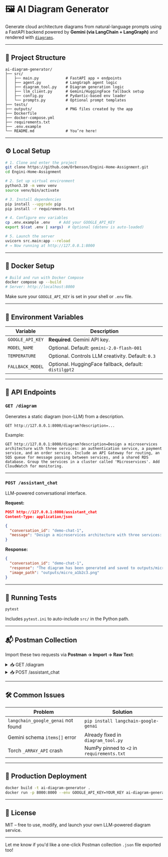 
# 🖼️ AI Diagram Generator

Generate cloud architecture diagrams from natural-language prompts using a FastAPI backend powered by **Gemini (via LangChain + LangGraph)** and rendered with [`diagrams`](https://diagrams.mingrammer.com/).

---

## 📁 Project Structure

```text
ai-diagram-generator/
├── src/
│   ├── main.py            # FastAPI app + endpoints
│   ├── agent.py           # LangGraph agent logic
│   ├── diagram_tool.py    # Diagram generation logic
│   ├── llm_client.py      # Gemini/HuggingFace fallback setup
│   ├── config.py          # Pydantic-based env loader
│   └── prompts.py         # Optional prompt templates
├── tests/
├── outputs/               # PNG files created by the app
├── Dockerfile
├── docker-compose.yml
├── requirements.txt
├── .env.example
└── README.md              # You’re here!
```

---

## ⚙️ Local Setup

```bash
# 1. Clone and enter the project
git clone https://github.com/Orbenson/Engini-Home-Assignment.git
cd Engini-Home-Assignment

# 2. Set up virtual environment
python3.10 -m venv venv
source venv/bin/activate

# 3. Install dependencies
pip install --upgrade pip
pip install -r requirements.txt

# 4. Configure env variables
cp .env.example .env    # Add your GOOGLE_API_KEY
export $(cat .env | xargs)  # Optional (dotenv is auto-loaded)

# 5. Launch the server
uvicorn src.main:app --reload
# → Now running at http://127.0.0.1:8000
```

---

## 🐳 Docker Setup

```bash
# Build and run with Docker Compose
docker compose up --build
# Server: http://localhost:8000
```

Make sure your `GOOGLE_API_KEY` is set in your shell or `.env` file.

---

## 🔐 Environment Variables

| Variable         | Description                                        |
|------------------|----------------------------------------------------|
| `GOOGLE_API_KEY` | **Required**. Gemini API key.                      |
| `MODEL_NAME`     | Optional. Default: `gemini-2.0-flash-001`          |
| `TEMPERATURE`    | Optional. Controls LLM creativity. Default: `0.3`  |
| `FALLBACK_MODEL` | Optional. HuggingFace fallback, default: `distilgpt2` |

---

## 📡 API Endpoints

### `GET /diagram`

Generates a static diagram (non-LLM) from a description.

```http
GET http://127.0.0.1:8000/diagram?description=...
```

Example:

```http
GET http://127.0.0.1:8000/diagram?description=Design a microservices architecture with three services: an authentication service, a payment service, and an order service. Include an API Gateway for routing, an SQS queue for message passing between services, and a shared RDS database. Group the services in a cluster called 'Microservices'. Add CloudWatch for monitoring.
```

---

### `POST /assistant_chat`

LLM-powered conversational interface.

**Request:**

```json
POST http://127.0.0.1:8000/assistant_chat
Content-Type: application/json

{
  "conversation_id": "demo-chat-1",
  "message": "Design a microservices architecture with three services: an authentication service, a payment service, and an order service. Include an API Gateway for routing, an SQS queue for message passing between services, and a shared RDS database. Group the services in a cluster called 'Microservices'. Add CloudWatch for monitoring."
}
```

**Response:**

```json
{
  "conversation_id": "demo-chat-1",
  "response": "The diagram has been generated and saved to outputs/micro_a1b2c3.png",
  "image_path": "outputs/micro_a1b2c3.png"
}
```

---

## 🧪 Running Tests

```bash
pytest
```

Includes `pytest.ini` to auto-include `src/` in the Python path.

---

## 📬 Postman Collection

Import these two requests via **Postman → Import → Raw Text**:

<details>
<summary>📥 GET /diagram</summary>

```json
{
  "info": { "name": "GET /diagram", "schema": "https://schema.getpostman.com/json/collection/v2.1.0/collection.json" },
  "item": [
    {
      "name": "GET /diagram",
      "request": {
        "method": "GET",
        "url": {
          "raw": "http://127.0.0.1:8000/diagram?description=Design%20a%20microservices%20architecture%20with%20three%20services%3A%20authentication%2C%20payment%2C%20order.%20Include%20an%20API%20Gateway%2C%20an%20SQS%20queue%2C%20a%20shared%20RDS%20database%2C%20and%20CloudWatch.",
          "host": ["127", "0", "0", "1"],
          "port": "8000",
          "path": ["diagram"],
          "query": [
            {
              "key": "description",
              "value": "Design a microservices architecture with three services: authentication, payment, order. Include an API Gateway, an SQS queue, a shared RDS database, and CloudWatch."
            }
          ]
        }
      }
    }
  ]
}
```
</details>

<details>
<summary>📥 POST /assistant_chat</summary>

```json
{
  "info": { "name": "POST /assistant_chat", "schema": "https://schema.getpostman.com/json/collection/v2.1.0/collection.json" },
  "item": [
    {
      "name": "POST /assistant_chat",
      "request": {
        "method": "POST",
        "header": [{ "key": "Content-Type", "value": "application/json" }],
        "body": {
          "mode": "raw",
          "raw": "{\n  \"conversation_id\": \"demo-chat-1\",\n  \"message\": \"Design a microservices architecture with three services: authentication, payment, order. Include an API Gateway, an SQS queue, a shared RDS database, and CloudWatch.\"\n}"
        },
        "url": {
          "raw": "http://127.0.0.1:8000/assistant_chat",
          "host": ["127", "0", "0", "1"],
          "port": "8000",
          "path": ["assistant_chat"]
        }
      }
    }
  ]
}
```
</details>

---

## 🛠️ Common Issues

| Problem | Solution |
|--------|----------|
| `langchain_google_genai` not found | `pip install langchain-google-genai` |
| Gemini schema `items[]` error | Already fixed in `diagram_tool.py` |
| Torch `_ARRAY_API` crash | NumPy pinned to `<2` in `requirements.txt` |

---

## 🚀 Production Deployment

```bash
docker build -t ai-diagram-generator .
docker run -p 8000:8000 --env GOOGLE_API_KEY=YOUR_KEY ai-diagram-generator
```

---

## 📜 License

MIT – free to use, modify, and launch your own LLM-powered diagram service.

--- 

Let me know if you'd like a one-click Postman collection `.json` file exported too!
